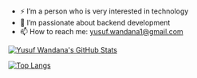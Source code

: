 - ⚡ I’m a person who is very interested in technology
- 🌱 I’m passionate about backend development
- 📫 How to reach me: yusuf.wandana1@gmail.com

[![Yusuf Wandana's GitHub Stats](https://github-readme-stats.vercel.app/api?username=yusufwandana&hide=issues&show_icons=true)](https://github.com/anuraghazra/github-readme-stats)

[![Top Langs](https://github-readme-stats.vercel.app/api/top-langs/?username=yusufwandana&layout=compact)](https://github.com/anuraghazra/github-readme-stats)
